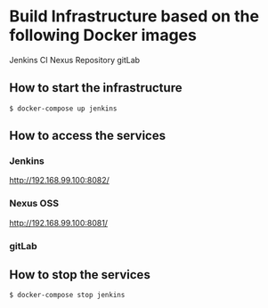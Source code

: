 # Build Infrastructure based on the following Docker images
Jenkins CI
Nexus Repository
gitLab

## How to start the infrastructure

    $ docker-compose up jenkins

## How to access the services
### Jenkins
http://192.168.99.100:8082/

### Nexus OSS
http://192.168.99.100:8081/

### gitLab


## How to stop the services

    $ docker-compose stop jenkins